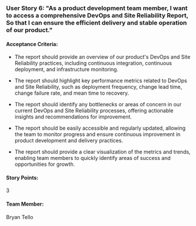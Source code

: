 ### User Story 6: "As a product development team member, I want to access a comprehensive DevOps and Site Reliability Report, So that I can ensure the efficient delivery and stable operation of our product."

#### Acceptance Criteria:

- The report should provide an overview of our product's DevOps and Site Reliability practices, including continuous integration, continuous deployment, and infrastructure monitoring.

- The report should highlight key performance metrics related to DevOps and Site Reliability, such as deployment frequency, change lead time, change failure rate, and mean time to recovery.

- The report should identify any bottlenecks or areas of concern in our current DevOps and Site Reliability processes, offering actionable insights and recommendations for improvement.

- The report should be easily accessible and regularly updated, allowing the team to monitor progress and ensure continuous improvement in product development and delivery practices.

- The report should provide a clear visualization of the metrics and trends, enabling team members to quickly identify areas of success and opportunities for growth.

#### Story Points:

3

#### Team Member:

Bryan Tello
